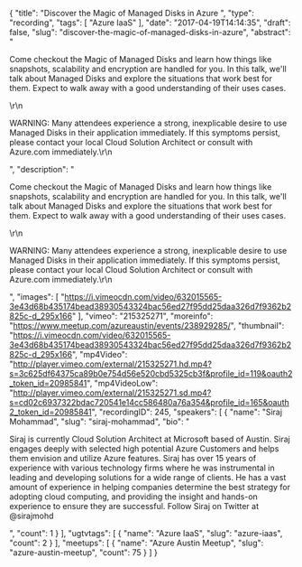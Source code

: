 {
  "title": "Discover the Magic of Managed Disks in Azure ",
  "type": "recording",
  "tags": [
    "Azure IaaS"
  ],
  "date": "2017-04-19T14:14:35",
  "draft": false,
  "slug": "discover-the-magic-of-managed-disks-in-azure",
  "abstract": "<p>Come checkout the Magic of Managed Disks and learn how things like snapshots, scalability and encryption are handled for you. In this talk, we'll talk about Managed Disks and explore the situations that work best for them. Expect to walk away with a good understanding of their uses cases.</p>\r\n<p>WARNING: Many attendees experience a strong, inexplicable desire to use Managed Disks in their application immediately. If this symptoms persist, please contact your local Cloud Solution Architect or consult with Azure.com immediately.\r\n</p>",
  "description": "<p>Come checkout the Magic of Managed Disks and learn how things like snapshots, scalability and encryption are handled for you. In this talk, we'll talk about Managed Disks and explore the situations that work best for them. Expect to walk away with a good understanding of their uses cases.</p>\r\n<p>WARNING: Many attendees experience a strong, inexplicable desire to use Managed Disks in their application immediately. If this symptoms persist, please contact your local Cloud Solution Architect or consult with Azure.com immediately.\r\n</p>",
  "images": [
    "https://i.vimeocdn.com/video/632015565-3e43d68b435174bead38930543324bac56ed27f95dd25daa326d7f9362b2825c-d_295x166"
  ],
  "vimeo": "215325271",
  "moreinfo": "https://www.meetup.com/azureaustin/events/238929285/",
  "thumbnail": "https://i.vimeocdn.com/video/632015565-3e43d68b435174bead38930543324bac56ed27f95dd25daa326d7f9362b2825c-d_295x166",
  "mp4Video": "http://player.vimeo.com/external/215325271.hd.mp4?s=3c625df64375ca89b0e754d56e520cbd5325cb3f&profile_id=119&oauth2_token_id=20985841",
  "mp4VideoLow": "http://player.vimeo.com/external/215325271.sd.mp4?s=cd02c6937322bdac720541e14cc586480a76a354&profile_id=165&oauth2_token_id=20985841",
  "recordingID": 245,
  "speakers": [
    {
      "name": "Siraj Mohammad",
      "slug": "siraj-mohammad",
      "bio": "<p>Siraj is currently Cloud Solution Architect at Microsoft based of Austin. Siraj engages deeply with selected high potential Azure Customers and helps them envision and utilize Azure features. Siraj has over 15 years of experience with various technology firms where he was instrumental in leading and developing solutions for a wide range of clients. He has a vast amount of experience in helping companies determine the best strategy for adopting cloud computing, and providing the insight and hands-on experience to ensure they are successful. Follow Siraj on Twitter at @sirajmohd </p>",
      "count": 1
    }
  ],
  "ugtvtags": [
    {
      "name": "Azure IaaS",
      "slug": "azure-iaas",
      "count": 2
    }
  ],
  "meetups": [
    {
      "name": "Azure Austin Meetup",
      "slug": "azure-austin-meetup",
      "count": 75
    }
  ]
}